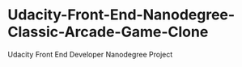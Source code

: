 # Udacity-Front-End-Nanodegree-Classic-Arcade-Game-Clone
Udacity Front End Developer Nanodegree Project
